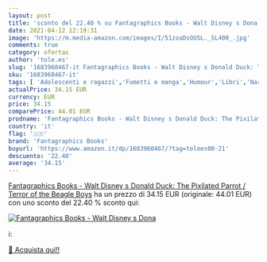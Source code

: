 ```yaml
---
layout: post
title: 'sconto del 22.40 % su Fantagraphics Books - Walt Disney s Dona  '
date: 2021-04-12 12:19:31
image: 'https://m.media-amazon.com/images/I/51zoaDsOU5L._SL400_.jpg'
comments: true
category: ofertas
author: 'tole.es'
slug: '1683960467-it Fantagraphics Books - Walt Disney s Donald Duck: The...'
sku: '1683960467-it'
tags: [ 'Adolescenti e ragazzi','Fumetti e manga','Humour','Libri','Narrativa a fumetti','Strisce a fumetti','fantagraphics books', ]
actualPrice: 34.15 EUR
currency: EUR
price: 34.15
comparePrice: 44.01 EUR
prodname: 'Fantagraphics Books - Walt Disney s Donald Duck: The Pixilated Parrot / Terror of the Beagle Boys'
country: 'it'
flag: '🇮🇹'
brand: 'Fantagraphics Books'
buyurl: 'https://www.amazon.it/dp/1683960467/?tag=tolees00-21'
descuento: '22.40'
average: '34.15'
---
```


[Fantagraphics Books - Walt Disney s Donald Duck: The Pixilated Parrot / Terror of the Beagle Boys](https://www.amazon.it/dp/1683960467/?tag=tolees00-21) ha un prezzo di 34.15 EUR (originale: 44.01 EUR) con uno sconto del 22.40 % sconto qui:

[![Fantagraphics Books - Walt Disney s Dona](https://m.media-amazon.com/images/I/51zoaDsOU5L._SL400_.jpg)](https://www.amazon.it/dp/1683960467/?tag=tolees00-21)

ℹ️:


[🛒 Acquista qui!!](https://www.amazon.it/dp/1683960467/?tag=tolees00-21)
